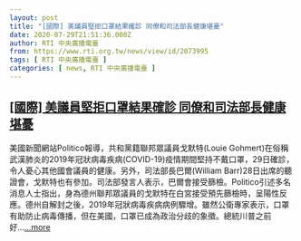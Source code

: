 ```yaml
---
layout: post
title: "[國際] 美議員堅拒口罩結果確診 同僚和司法部長健康堪憂"
date: 2020-07-29T21:51:36.000Z
author: RTI 中央廣播電臺
from: https://www.rti.org.tw/news/view/id/2073995
tags: [ RTI 中央廣播電臺 ]
categories: [ news, RTI 中央廣播電臺 ]
---
```

<!--1596059496000-->
[[國際] 美議員堅拒口罩結果確診 同僚和司法部長健康堪憂](https://www.rti.org.tw/news/view/id/2073995)
------

<div>
美國新聞網站Politico報導，共和黨籍聯邦眾議員戈默特(Louie Gohmert)在俗稱武漢肺炎的2019年冠狀病毒疾病(COVID-19)疫情期間堅持不戴口罩，29日確診，令人憂心其他國會議員的健康。另外，司法部長巴爾(William Barr)28日出席的聽證會，戈默特也有參加。司法部發言人表示，巴爾會接受篩檢。Politico引述多名消息人士指出，身為德州聯邦眾議員的戈默特在白宮接受預先篩檢時，呈陽性反應。德州自解封之後，2019年冠狀病毒疾病病例驟增。雖然公衛專家表示，口罩有助防止病毒傳播，但在美國，口罩已成為政治分歧的象徵。總統川普之前好...<a target="_blank" href="https://www.rti.org.tw/news/view/id/2073995">...more</a>
</div>
